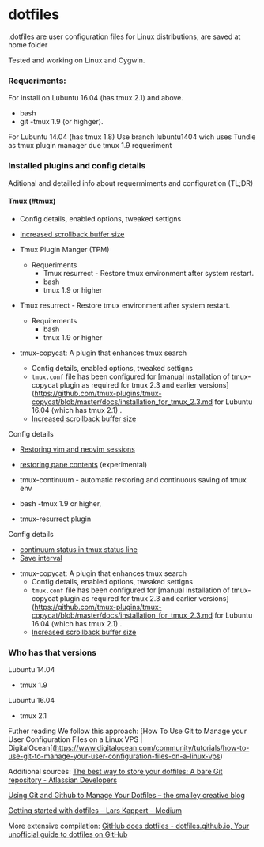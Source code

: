# dotfiles
.dotfiles are user configuration files for Linux distributions, are saved at home folder

Tested and working on Linux and Cygwin.

### Requeriments:
For install on Lubuntu 16.04 (has tmux 2.1) and above.
- bash
- git
-tmux 1.9 (or highger).

For Lubuntu 14.04  (has tmux 1.8)
Use branch lubuntu1404 wich uses Tundle as tmux plugin manager due tmux 1.9 requeriment

### Installed plugins and config details
Aditional and detailled info about requermiments and configuration (TL;DR)    

#### Tmux (#tmux)
  * Config details, enabled options, tweaked settigns      
  - [Increased scrollback buffer size](https://stackoverflow.com/questions/18760281/how-to-increase-scrollback-buffer-size-in-tmux)

* Tmux Plugin Manger (TPM)
  * Requeriments
    - Tmux resurrect - Restore tmux environment after system restart.
    - bash
    - tmux 1.9 or higher

* Tmux resurrect - Restore tmux environment after system restart.
  * Requirements
    - bash
    - tmux 1.9 or higher

* tmux-copycat: A plugin that enhances tmux search 
    * Config details, enabled options, tweaked settigns
    - `tmux.conf` file has been configured for [manual installation of tmux-copycat plugin as required for tmux 2.3 and earlier versions](https://github.com/tmux-plugins/tmux-copycat/blob/master/docs/installation_for_tmux_2.3.md for Lubuntu 16.04 (which has tmux 2.1) . 
    - [Increased scrollback buffer size](https://stackoverflow.com/questions/18760281/how-to-increase-scrollback-buffer-size-in-tmux)

Config details
- [Restoring vim and neovim sessions](https://github.com/tmux-plugins/tmux-resurrect/blob/master/docs/restoring_vim_and_neovim_sessions.md)
- [restoring pane contents](https://github.com/tmux-plugins/tmux-resurrect/blob/master/docs/restoring_pane_contents.md) (experimental)

- tmux-continuum - automatic restoring and continuous saving of tmux env
- bash
-tmux 1.9 or higher,
- tmux-resurrect plugin

Config details
- [continuum status in tmux status line](https://github.com/tmux-plugins/tmux-continuum/blob/master/docs/continuum_status.md)
- [Save interval](https://github.com/tmux-plugins/tmux-continuum/issues/24)

* tmux-copycat: A plugin that enhances tmux search 
    * Config details, enabled options, tweaked settigns
    - `tmux.conf` file has been configured for [manual installation of tmux-copycat plugin as required for tmux 2.3 and earlier versions](https://github.com/tmux-plugins/tmux-copycat/blob/master/docs/installation_for_tmux_2.3.md for Lubuntu 16.04 (which has tmux 2.1) . 
    - [Increased scrollback buffer size](#tmux)

### Who has that versions
Lubuntu 14.04
- tmux 1.9

Lubuntu 16.04
- tmux 2.1

Futher reading
We follow this approach:
[How To Use Git to Manage your User Configuration Files on a Linux VPS | DigitalOcean[(https://www.digitalocean.com/community/tutorials/how-to-use-git-to-manage-your-user-configuration-files-on-a-linux-vps)

Additional sources:
[The best way to store your dotfiles: A bare Git repository - Atlassian Developers](https://developer.atlassian.com/blog/2016/02/best-way-to-store-dotfiles-git-bare-repo/)

[Using Git and Github to Manage Your Dotfiles – the smalley creative blog](http://blog.smalleycreative.com/tutorials/using-git-and-github-to-manage-your-dotfiles/)

[Getting started with dotfiles – Lars Kappert – Medium](https://medium.com/@webprolific/getting-started-with-dotfiles-43c3602fd789)

More extensive compilation:
[GitHub does dotfiles - dotfiles.github.io, Your unofficial guide to dotfiles on GitHub]( https://dotfiles.github.io/)
